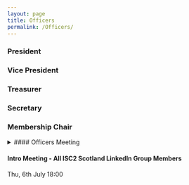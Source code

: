```yaml
---
layout: page
title: Officers
permalink: /Officers/
---
```


### President 

### Vice President  

### Treasurer  

### Secretary  

### Membership Chair  



<details>
  <summary>
#### Officers Meeting 
 </summary>
Thu, 04 Jan '24 18:00  
Thu, 21 Dec '23 18:00  
Thu, 07 Dec '23 18:00  
Thu, 23 Nov '23 18:00  
Thu, 09 Nov '23 18:00  
Thu, 26 Oct '23 18:00  
Thu, 12 Oct '23 18:00  
Thu, 28 Sep '23 18:00  
Thu, 14 Sep '23 18:00  
Thu, 31 Aug '23 18:00  
Thu, 17 Aug '23 18:00  
Thu, 03 Aug '23 18:00  
Thu, 20 Jul '23 18:00  
</details>
  
#### Intro Meeting  - All ISC2 Scotland LinkedIn Group Members
Thu, 6th July 18:00  


